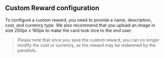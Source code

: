 ## Custom Reward configuration

To configure a custom reward, you need to provide a name, description, cost, and currency type. We also recommend that you upload an image in size 250px x 160px to make the card look nice to the end user.

> Please note that once you save the custom reward, you can no longer modify the cost or currency, as the reward may be redeemed by the panelists.
